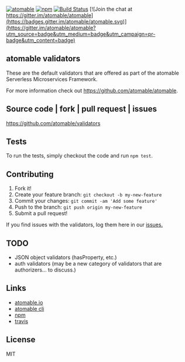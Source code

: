 [![atomable](https://img.shields.io/badge/atomable.io--blue.svg)](http://atomable.io)
[![npm](https://img.shields.io/badge/npm-atomable-lightgrey.svg)](https://www.npmjs.com/package/atomable-validators)
[![Build Status](https://travis-ci.org/atomable/runtime.svg?branch=master)](https://travis-ci.org/atomable/validators)
[![Join the chat at https://gitter.im/atomable/atomable](https://badges.gitter.im/atomable/atomable.svg)](https://gitter.im/atomable/atomable?utm_source=badge&utm_medium=badge&utm_campaign=pr-badge&utm_content=badge)

## atomable validators

These are the default validators that are offered as part of the atomable Serverless Microservices Framework.

For more information check out https://github.com/atomable/atomable.

## Source code | fork | pull request | issues
https://github.com/atomable/validators


## Tests

To run the tests, simply checkout the code and run `npm test`.

## Contributing

1. Fork it!
2. Create your feature branch: `git checkout -b my-new-feature`
3. Commit your changes: `git commit -am 'Add some feature'`
4. Push to the branch: `git push origin my-new-feature`
5. Submit a pull request!

If you find issues with the validators, log them here in our [issues.](https://github.com/atomable/validators/issues)

## TODO
- JSON object validators (hasProperty, etc.)
- auth validators (may be a new category of validators that are authorizers... to discuss.)

## Links
- [atomable.io](http://atomable.io)
- [atomable cli](https://github.com/atomable/atomable)
- [npm](https://www.npmjs.com/package/atomable-validators)
- [travis](https://travis-ci.org/atomable)

## License

MIT
